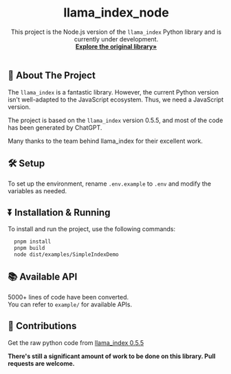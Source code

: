 <p align="center">
  <h1 align="center">llama_index_node</h1>
  <p align="center">
    This project is the Node.js version of the <code>llama_index</code> Python library and is currently under development.
    <br />
    <a href="https://github.com/jerryjliu/llama_index"><strong>Explore the original library»</strong></a>
    <br />
    <br />
  </p>
</p>

## 🚀 About The Project

The <code>llama_index</code> is a fantastic library. However, the current Python version isn't well-adapted to the JavaScript ecosystem. Thus, we need a JavaScript version.

The project is based on the <code>llama_index</code> version 0.5.5, and most of the code has been generated by ChatGPT.

Many thanks to the team behind llama_index for their excellent work.

## 🛠️ Setup

To set up the environment, rename <code>.env.example</code> to <code>.env</code> and modify the variables as needed.

## ⏬ Installation & Running

To install and run the project, use the following commands:
```bash
  pnpm install
  pnpm build
  node dist/examples/SimpleIndexDemo
```

## 📚 Available API
5000+ lines of code have been converted.<br>
You can refer to <code>example/</code> for available APIs.

## 🤝 Contributions

Get the raw python code from [llama_index 0.5.5](https://github.com/swk777/llama_index/tree/0.5.5)

**There's still a significant amount of work to be done on this library. Pull requests are welcome.**
